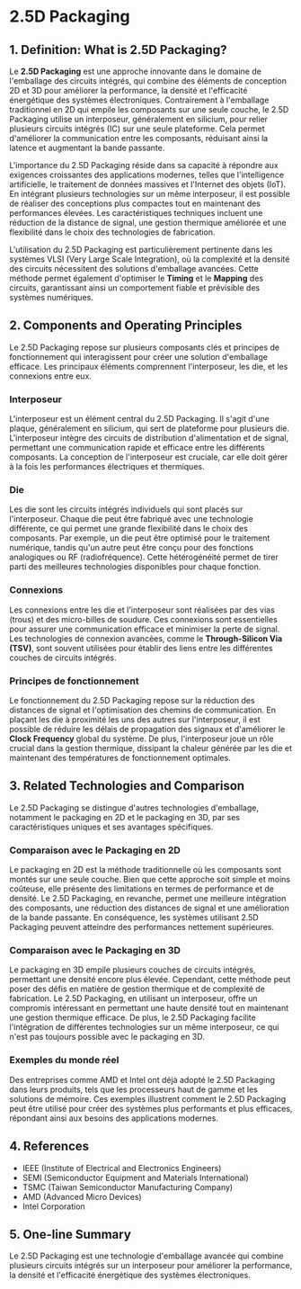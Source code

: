 # 2.5D Packaging

## 1. Definition: What is **2.5D Packaging**?
Le **2.5D Packaging** est une approche innovante dans le domaine de l'emballage des circuits intégrés, qui combine des éléments de conception 2D et 3D pour améliorer la performance, la densité et l'efficacité énergétique des systèmes électroniques. Contrairement à l'emballage traditionnel en 2D qui empile les composants sur une seule couche, le 2.5D Packaging utilise un interposeur, généralement en silicium, pour relier plusieurs circuits intégrés (IC) sur une seule plateforme. Cela permet d'améliorer la communication entre les composants, réduisant ainsi la latence et augmentant la bande passante.

L'importance du 2.5D Packaging réside dans sa capacité à répondre aux exigences croissantes des applications modernes, telles que l'intelligence artificielle, le traitement de données massives et l'Internet des objets (IoT). En intégrant plusieurs technologies sur un même interposeur, il est possible de réaliser des conceptions plus compactes tout en maintenant des performances élevées. Les caractéristiques techniques incluent une réduction de la distance de signal, une gestion thermique améliorée et une flexibilité dans le choix des technologies de fabrication.

L'utilisation du 2.5D Packaging est particulièrement pertinente dans les systèmes VLSI (Very Large Scale Integration), où la complexité et la densité des circuits nécessitent des solutions d'emballage avancées. Cette méthode permet également d'optimiser le **Timing** et le **Mapping** des circuits, garantissant ainsi un comportement fiable et prévisible des systèmes numériques.

## 2. Components and Operating Principles
Le 2.5D Packaging repose sur plusieurs composants clés et principes de fonctionnement qui interagissent pour créer une solution d'emballage efficace. Les principaux éléments comprennent l'interposeur, les die, et les connexions entre eux.

### Interposeur
L'interposeur est un élément central du 2.5D Packaging. Il s'agit d'une plaque, généralement en silicium, qui sert de plateforme pour plusieurs die. L'interposeur intègre des circuits de distribution d'alimentation et de signal, permettant une communication rapide et efficace entre les différents composants. La conception de l'interposeur est cruciale, car elle doit gérer à la fois les performances électriques et thermiques.

### Die
Les die sont les circuits intégrés individuels qui sont placés sur l'interposeur. Chaque die peut être fabriqué avec une technologie différente, ce qui permet une grande flexibilité dans le choix des composants. Par exemple, un die peut être optimisé pour le traitement numérique, tandis qu'un autre peut être conçu pour des fonctions analogiques ou RF (radiofréquence). Cette hétérogénéité permet de tirer parti des meilleures technologies disponibles pour chaque fonction.

### Connexions
Les connexions entre les die et l'interposeur sont réalisées par des vias (trous) et des micro-billes de soudure. Ces connexions sont essentielles pour assurer une communication efficace et minimiser la perte de signal. Les technologies de connexion avancées, comme le **Through-Silicon Via (TSV)**, sont souvent utilisées pour établir des liens entre les différentes couches de circuits intégrés.

### Principes de fonctionnement
Le fonctionnement du 2.5D Packaging repose sur la réduction des distances de signal et l'optimisation des chemins de communication. En plaçant les die à proximité les uns des autres sur l'interposeur, il est possible de réduire les délais de propagation des signaux et d'améliorer le **Clock Frequency** global du système. De plus, l'interposeur joue un rôle crucial dans la gestion thermique, dissipant la chaleur générée par les die et maintenant des températures de fonctionnement optimales.

## 3. Related Technologies and Comparison
Le 2.5D Packaging se distingue d'autres technologies d'emballage, notamment le packaging en 2D et le packaging en 3D, par ses caractéristiques uniques et ses avantages spécifiques.

### Comparaison avec le Packaging en 2D
Le packaging en 2D est la méthode traditionnelle où les composants sont montés sur une seule couche. Bien que cette approche soit simple et moins coûteuse, elle présente des limitations en termes de performance et de densité. Le 2.5D Packaging, en revanche, permet une meilleure intégration des composants, une réduction des distances de signal et une amélioration de la bande passante. En conséquence, les systèmes utilisant 2.5D Packaging peuvent atteindre des performances nettement supérieures.

### Comparaison avec le Packaging en 3D
Le packaging en 3D empile plusieurs couches de circuits intégrés, permettant une densité encore plus élevée. Cependant, cette méthode peut poser des défis en matière de gestion thermique et de complexité de fabrication. Le 2.5D Packaging, en utilisant un interposeur, offre un compromis intéressant en permettant une haute densité tout en maintenant une gestion thermique efficace. De plus, le 2.5D Packaging facilite l'intégration de différentes technologies sur un même interposeur, ce qui n'est pas toujours possible avec le packaging en 3D.

### Exemples du monde réel
Des entreprises comme AMD et Intel ont déjà adopté le 2.5D Packaging dans leurs produits, tels que les processeurs haut de gamme et les solutions de mémoire. Ces exemples illustrent comment le 2.5D Packaging peut être utilisé pour créer des systèmes plus performants et plus efficaces, répondant ainsi aux besoins des applications modernes.

## 4. References
- IEEE (Institute of Electrical and Electronics Engineers)
- SEMI (Semiconductor Equipment and Materials International)
- TSMC (Taiwan Semiconductor Manufacturing Company)
- AMD (Advanced Micro Devices)
- Intel Corporation

## 5. One-line Summary
Le 2.5D Packaging est une technologie d'emballage avancée qui combine plusieurs circuits intégrés sur un interposeur pour améliorer la performance, la densité et l'efficacité énergétique des systèmes électroniques.